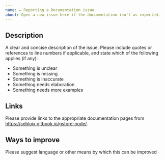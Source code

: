 ```yaml
---
name: ✏️ Reporting a Documentation issue
about: Open a new issue here if the documentation isn't as expected.
---
```


<!--

Thanks for filing an issue on gstore-node!

Before reporting a documentation issue, please first check for existing or closed issues.

### This documentation issue report should include:

- [ ] A short, but descriptive title.
- [ ] Links to the appropriate documentation pages.
- [ ] Suggestions on how to improve the documentation.

-->

## Description 

A clear and concise description of the issue. Please include quotes or references to line numbers if applicable, and state which of the following applies (if any):

* Something is unclear
* Something is missing
* Something is inaccurate
* Something needs elaboration
* Something needs more examples

## Links

Please provide links to the appropriate documentation pages from https://sebloix.gitbook.io/gstore-node/.

## Ways to improve 

Please suggest language or other means by which this can be improved
